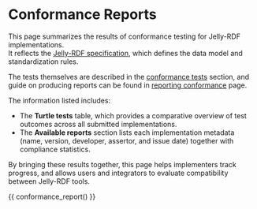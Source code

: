 # Conformance Reports

This page summarizes the results of conformance testing for Jelly-RDF implementations.  
It reflects the [Jelly-RDF specification](../specification/index.md), which defines the data model and standardization rules.  

The tests themselves are described in the [conformance tests](tests.md) section,
and guide on producing reports can be found in [reporting conformance](reporting-conformance.md) page.

The information listed includes:

- The **Turtle tests** table, which provides a comparative overview of test outcomes across all submitted implementations.  
- The **Available reports** section lists each implementation metadata (name, version, developer, assertor, and issue date) together with compliance statistics.

By bringing these results together, this page helps implementers track progress, and allows users and integrators to evaluate compatibility between Jelly-RDF tools.

{{ conformance_report() }}
